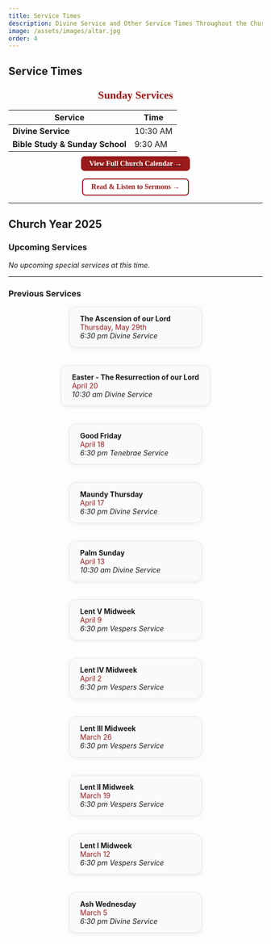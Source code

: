 ```yaml
---
title: Service Times
description: Divine Service and Other Service Times Throughout the Church Year.
image: /assets/images/altar.jpg
order: 4
---
```


## Service Times

<div align="center">

### <span style="color:#991b1b; font-family: 'Cinzel', serif; font-size:1.3em;">Sunday Services</span>

| Service                        | Time        |
|--------------------------------|-------------|
| **Divine Service**             | 10:30 AM    |
| **Bible Study & Sunday School**| 9:30 AM     |

[<span style="background:#991b1b;color:#fff;padding:0.5em 1.2em;border-radius:0.5em;font-family:'Cinzel',serif;font-weight:bold;">View Full Church Calendar →</span>](/calendar/)

[<span style="background:#fff;color:#991b1b;padding:0.5em 1.2em;border-radius:0.5em;font-family:'Cinzel',serif;font-weight:bold;border:2px solid #991b1b;display:inline-block;margin-top:0.5em;">Read & Listen to Sermons →</span>](/sermons/)

</div>

---

## Church Year 2025

### Upcoming Services

*No upcoming special services at this time.*

---

### Previous Services

<div style="display: flex; flex-wrap: wrap; gap: 1.5em; justify-content: center;">

<div style="background:#f9fafb;border:1px solid #e5e7eb;border-radius:1em;padding:1em 1.5em;min-width:220px;max-width:320px;box-shadow:0 2px 8px #0001;margin-bottom:1em;">
<b>The Ascension of our Lord</b><br><span style="color:#991b1b;">Thursday, May 29th</span><br><i>6:30 pm Divine Service</i>
</div>
<div style="background:#f9fafb;border:1px solid #e5e7eb;border-radius:1em;padding:1em 1.5em;min-width:220px;max-width:320px;box-shadow:0 2px 8px #0001;margin-bottom:1em;">
<b>Easter - The Resurrection of our Lord</b><br><span style="color:#991b1b;">April 20</span><br><i>10:30 am Divine Service</i>
</div>
<div style="background:#f9fafb;border:1px solid #e5e7eb;border-radius:1em;padding:1em 1.5em;min-width:220px;max-width:320px;box-shadow:0 2px 8px #0001;margin-bottom:1em;">
<b>Good Friday</b><br><span style="color:#991b1b;">April 18</span><br><i>6:30 pm Tenebrae Service</i>
</div>
<div style="background:#f9fafb;border:1px solid #e5e7eb;border-radius:1em;padding:1em 1.5em;min-width:220px;max-width:320px;box-shadow:0 2px 8px #0001;margin-bottom:1em;">
<b>Maundy Thursday</b><br><span style="color:#991b1b;">April 17</span><br><i>6:30 pm Divine Service</i>
</div>
<div style="background:#f9fafb;border:1px solid #e5e7eb;border-radius:1em;padding:1em 1.5em;min-width:220px;max-width:320px;box-shadow:0 2px 8px #0001;margin-bottom:1em;">
<b>Palm Sunday</b><br><span style="color:#991b1b;">April 13</span><br><i>10:30 am Divine Service</i>
</div>
<div style="background:#f9fafb;border:1px solid #e5e7eb;border-radius:1em;padding:1em 1.5em;min-width:220px;max-width:320px;box-shadow:0 2px 8px #0001;margin-bottom:1em;">
<b>Lent V Midweek</b><br><span style="color:#991b1b;">April 9</span><br><i>6:30 pm Vespers Service</i>
</div>
<div style="background:#f9fafb;border:1px solid #e5e7eb;border-radius:1em;padding:1em 1.5em;min-width:220px;max-width:320px;box-shadow:0 2px 8px #0001;margin-bottom:1em;">
<b>Lent IV Midweek</b><br><span style="color:#991b1b;">April 2</span><br><i>6:30 pm Vespers Service</i>
</div>
<div style="background:#f9fafb;border:1px solid #e5e7eb;border-radius:1em;padding:1em 1.5em;min-width:220px;max-width:320px;box-shadow:0 2px 8px #0001;margin-bottom:1em;">
<b>Lent III Midweek</b><br><span style="color:#991b1b;">March 26</span><br><i>6:30 pm Vespers Service</i>
</div>
<div style="background:#f9fafb;border:1px solid #e5e7eb;border-radius:1em;padding:1em 1.5em;min-width:220px;max-width:320px;box-shadow:0 2px 8px #0001;margin-bottom:1em;">
<b>Lent II Midweek</b><br><span style="color:#991b1b;">March 19</span><br><i>6:30 pm Vespers Service</i>
</div>
<div style="background:#f9fafb;border:1px solid #e5e7eb;border-radius:1em;padding:1em 1.5em;min-width:220px;max-width:320px;box-shadow:0 2px 8px #0001;margin-bottom:1em;">
<b>Lent I Midweek</b><br><span style="color:#991b1b;">March 12</span><br><i>6:30 pm Vespers Service</i>
</div>
<div style="background:#f9fafb;border:1px solid #e5e7eb;border-radius:1em;padding:1em 1.5em;min-width:220px;max-width:320px;box-shadow:0 2px 8px #0001;margin-bottom:1em;">
<b>Ash Wednesday</b><br><span style="color:#991b1b;">March 5</span><br><i>6:30 pm Divine Service</i>
</div>

</div>
